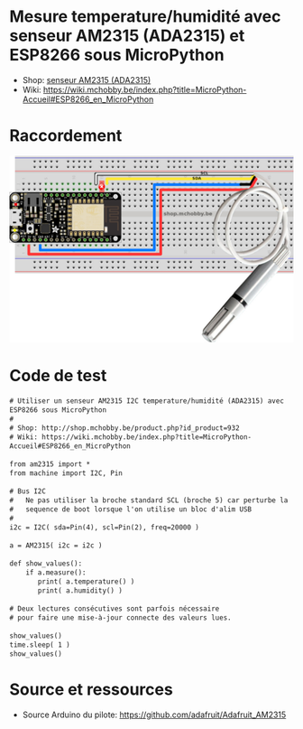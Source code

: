 # Mesure temperature/humidité avec senseur AM2315 (ADA2315) et ESP8266 sous MicroPython

* Shop: [senseur AM2315 (ADA2315)](http://shop.mchobby.be/product.php?id_product=932)
* Wiki: https://wiki.mchobby.be/index.php?title=MicroPython-Accueil#ESP8266_en_MicroPython

# Raccordement

![Raccordement](AM2315_bb.jpg)

# Code de test

```
# Utiliser un senseur AM2315 I2C temperature/humidité (ADA2315) avec ESP8266 sous MicroPython
#
# Shop: http://shop.mchobby.be/product.php?id_product=932
# Wiki: https://wiki.mchobby.be/index.php?title=MicroPython-Accueil#ESP8266_en_MicroPython

from am2315 import *
from machine import I2C, Pin

# Bus I2C
#   Ne pas utiliser la broche standard SCL (broche 5) car perturbe la
#   sequence de boot lorsque l'on utilise un bloc d'alim USB
# 
i2c = I2C( sda=Pin(4), scl=Pin(2), freq=20000 )

a = AM2315( i2c = i2c )

def show_values():
    if a.measure():
       print( a.temperature() )
       print( a.humidity() )

# Deux lectures consécutives sont parfois nécessaire
# pour faire une mise-à-jour connecte des valeurs lues.

show_values()
time.sleep( 1 )
show_values()
```
    
# Source et ressources
* Source Arduino du pilote: https://github.com/adafruit/Adafruit_AM2315
